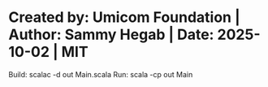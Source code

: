 # Created by: Umicom Foundation | Author: Sammy Hegab | Date: 2025-10-02 | MIT
Build: scalac -d out Main.scala
Run:   scala -cp out Main
